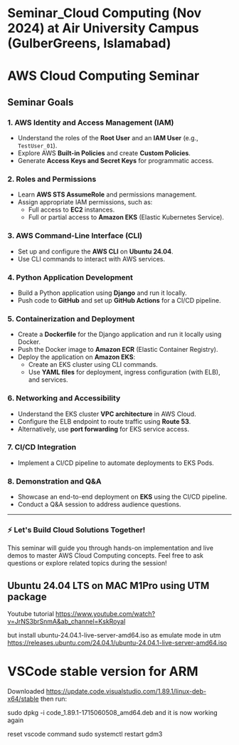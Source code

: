 # Seminar_Cloud Computing (Nov 2024) at Air University Campus (GulberGreens, Islamabad)

# AWS Cloud Computing Seminar  

## Seminar Goals  

### 1. AWS Identity and Access Management (IAM)  
- Understand the roles of the **Root User** and an **IAM User** (e.g., `TestUser_01`).  
- Explore AWS **Built-in Policies** and create **Custom Policies**.  
- Generate **Access Keys and Secret Keys** for programmatic access.  

### 2. Roles and Permissions  
- Learn **AWS STS AssumeRole** and permissions management.  
- Assign appropriate IAM permissions, such as:  
  - Full access to **EC2** instances.  
  - Full or partial access to **Amazon EKS** (Elastic Kubernetes Service).  

### 3. AWS Command-Line Interface (CLI)  
- Set up and configure the **AWS CLI** on **Ubuntu 24.04**.  
- Use CLI commands to interact with AWS services.  

### 4. Python Application Development  
- Build a Python application using **Django** and run it locally.  
- Push code to **GitHub** and set up **GitHub Actions** for a CI/CD pipeline.  

### 5. Containerization and Deployment  
- Create a **Dockerfile** for the Django application and run it locally using Docker.  
- Push the Docker image to **Amazon ECR** (Elastic Container Registry).  
- Deploy the application on **Amazon EKS**:  
  - Create an EKS cluster using CLI commands.  
  - Use **YAML files** for deployment, ingress configuration (with ELB), and services.  

### 6. Networking and Accessibility  
- Understand the EKS cluster **VPC architecture** in AWS Cloud.  
- Configure the ELB endpoint to route traffic using **Route 53**.  
- Alternatively, use **port forwarding** for EKS service access.  

### 7. CI/CD Integration  
- Implement a CI/CD pipeline to automate deployments to EKS Pods.  

### 8. Demonstration and Q&A  
- Showcase an end-to-end deployment on **EKS** using the CI/CD pipeline.  
- Conduct a Q&A session to address audience questions.  

---

### ⚡ Let's Build Cloud Solutions Together!  
This seminar will guide you through hands-on implementation and live demos to master AWS Cloud Computing concepts. Feel free to ask questions or explore related topics during the session!  















## Ubuntu 24.04 LTS on MAC M1Pro using UTM package
Youtube tutorial
https://www.youtube.com/watch?v=JrNS3brSnmA&ab_channel=KskRoyal

but install ubuntu-24.04.1-live-server-amd64.iso as emulate mode in utm
https://releases.ubuntu.com/24.04.1/ubuntu-24.04.1-live-server-amd64.iso


# VSCode stable version for ARM
Downloaded https://update.code.visualstudio.com/1.89.1/linux-deb-x64/stable
then run:

sudo dpkg -i code_1.89.1-1715060508_amd64.deb and it is now working again

reset vscode command
sudo systemctl restart gdm3
